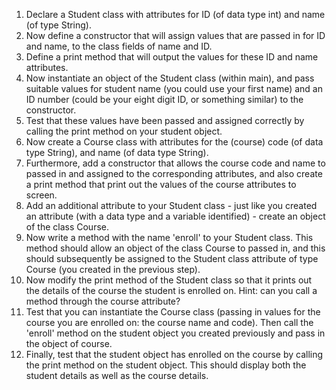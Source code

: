 1. Declare a Student class with attributes for ID (of data type int) and name (of type String).     
  2. Now define a constructor that will assign values that are passed in for ID and name, to the class fields of name and ID.   
  3. Define a print method that will output the values for these ID and name attributes.   
  4. Now instantiate an object of the Student class (within main), and pass suitable values for student name (you could use your first name) and an ID number (could be your eight digit ID, or something similar) to the constructor.   
  5. Test that these values have been passed and assigned correctly by calling the print method on your student object.   
  6. Now create a Course class with attributes for the (course) code (of data type String), and name (of data type String). 
  7. Furthermore, add a constructor that allows the course code and name to passed in and assigned to the corresponding attributes, and also create a print method that print out the values of the course attributes to screen.
  8. Add an additional attribute to your Student class - just like you created an attribute (with a data type and a variable identified) - create an object of the class Course. 
  9. Now write a method with the name 'enroll' to your Student class. This method should allow an object of the class Course to passed in, and this should subsequently be assigned to the Student class attribute of type Course (you created in the previous step).
  10. Now modify the print method of the Student class so that it prints out the details of the course the student is enrolled on. Hint: can you call a method through the course attribute?
  11. Test that you can instantiate the Course class (passing in values for the course you are enrolled on: the course name and code). Then call the 'enroll' method on the student object you created previously and pass in the object of course.
  12. Finally, test that the student object has enrolled on the course by calling the print method on the student object. This should display both the student details as well as the course details. 

